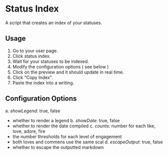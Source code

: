 # Status Index

A script that creates an index of your statuses.

## Usage

1. Go to your user page.
2. Click status index.
3. Wait for your statuses to be indexed.
4. Modify the configuration options ( see below )
5. Click on the preview and it should update in real time.
4. Click "Copy Index".
5. Paste the index into a writing.

## Configuration Options

a. *showLegend*: true, false
  * whether to render a legend
b. *showDate*: true, false
  * whether to render the date compiled
c. *counts*: number for each like, love, adore, fire
  * the number thresholds for each level of engagement
  * both loves and commens use the same scal
d. *escapeOutput*: true, false
  * whether to escape the outputted markdown
